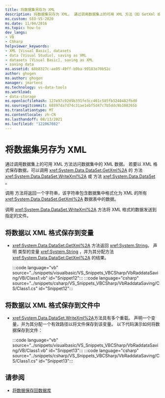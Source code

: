 ```yaml
---
title: 将数据集另存为 XML
description: 将数据集另存为 XML。 通过调用数据集上的可用 XML 方法（如 GetXml 或 WriteXml）访问数据集中的 XML 数据。
ms.custom: SEO-VS-2020
ms.date: 11/04/2016
ms.topic: how-to
dev_langs:
- VB
- CSharp
helpviewer_keywords:
- XML [Visual Basic], datasets
- data [Visual Studio], saving as XML
- datasets [Visual Basic], saving as XML
- saving data
ms.assetid: 68b8327c-ae05-49ff-b9ba-99183e70b52c
author: ghogen
ms.author: ghogen
manager: jmartens
ms.technology: vs-data-tools
ms.workload:
- data-storage
ms.openlocfilehash: 127e97c92d9b331fe3cc461c585fb3240482fbd0
ms.sourcegitcommit: 68897da7d74c31ae1ebf5d47c7b5ddc9b108265b
ms.translationtype: MT
ms.contentlocale: zh-CN
ms.lasthandoff: 08/13/2021
ms.locfileid: "122067082"
---
```

# <a name="save-a-dataset-as-xml"></a>将数据集另存为 XML

通过调用数据集上的可用 XML 方法访问数据集中的 XML 数据。 若要以 XML 格式保存数据，可以调用 <xref:System.Data.DataSet.GetXml%2A> 的 方法 <xref:System.Data.DataSet.WriteXml%2A> 或 方法 <xref:System.Data.DataSet> 。

调用 方法将返回一个字符串，该字符串包含数据集中格式化为 XML 的所有 <xref:System.Data.DataSet.GetXml%2A> 数据表中的数据。

调用 <xref:System.Data.DataSet.WriteXml%2A> 方法将 XML 格式的数据发送到指定的文件。

## <a name="to-save-the-data-in-a-dataset-as-xml-to-a-variable"></a>将数据以 XML 格式保存到变量

- <xref:System.Data.DataSet.GetXml%2A> 方法返回 <xref:System.String>。 声明 类型的变量 <xref:System.String> ，并为其分配方法 <xref:System.Data.DataSet.GetXml%2A> 的结果。

     :::code language="vb" source="../snippets/visualbasic/VS_Snippets_VBCSharp/VbRaddataSaving/VB/Class1.vb" id="Snippet12":::
     :::code language="csharp" source="../snippets/csharp/VS_Snippets_VBCSharp/VbRaddataSaving/CS/Class1.cs" id="Snippet12":::

## <a name="to-save-the-data-in-a-dataset-as-xml-to-a-file"></a>将数据以 XML 格式保存到文件中

- <xref:System.Data.DataSet.WriteXml%2A>方法具有多个重载。 声明一个变量，并为其分配一个有效路径以将文件保存到该变量。 以下代码演示如何将数据保存到文件：

     :::code language="vb" source="../snippets/visualbasic/VS_Snippets_VBCSharp/VbRaddataSaving/VB/Class1.vb" id="Snippet13":::
     :::code language="csharp" source="../snippets/csharp/VS_Snippets_VBCSharp/VbRaddataSaving/CS/Class1.cs" id="Snippet13":::

## <a name="see-also"></a>请参阅

- [将数据保存回数据库](../data-tools/save-data-back-to-the-database.md)
